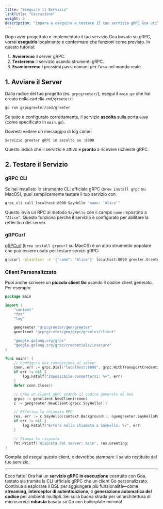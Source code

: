 ```yaml
---
title: "Eseguire il Servizio"
linkTitle: "Esecuzione"
weight: 3
description: "Impara a eseguire e testare il tuo servizio gRPC Goa utilizzando vari strumenti come gRPC CLI, gRPCurl e client Go personalizzati, con esempi pratici e pattern di utilizzo comuni."
---
```


Dopo aver progettato e implementato il tuo servizio Goa basato su gRPC, vorrai
**eseguirlo** localmente e confermare che funzioni come previsto. In questo tutorial:

1. **Avvieremo** il server gRPC.
2. **Testeremo** il servizio usando strumenti gRPC.
3. **Esamineremo** i prossimi passi comuni per l'uso nel mondo reale.

## 1. Avviare il Server

Dalla radice del tuo progetto (es. `grpcgreeter/`), esegui il `main.go` che hai creato nella
cartella `cmd/greeter/`:

```bash
go run grpcgreeter/cmd/greeter
```

Se tutto è configurato correttamente, il servizio **ascolta** sulla porta `8090` (come
specificato in `main.go`).

Dovresti vedere un messaggio di log come:

```
Servizio greeter gRPC in ascolto su :8090
```

Questo indica che il servizio è attivo e **pronto** a ricevere richieste gRPC.

## 2. Testare il Servizio

### gRPC CLI

Se hai installato lo strumento CLI ufficiale gRPC (`brew install grpc` su MacOS),
puoi semplicemente testare il tuo servizio con:

```bash
grpc_cli call localhost:8090 SayHello "name: 'Alice'"
```

Questo invia un RPC al metodo `SayHello` con il campo `name` impostato a `"Alice"`.
Questo funziona perché il servizio è configurato per abilitare la reflection del server.

### gRPCurl

[gRPCurl](https://github.com/fullstorydev/grpcurl) (`brew install grpcurl` su
MacOS) è un altro strumento popolare che può essere usato per testare servizi gRPC:

```bash
grpcurl -plaintext -d '{"name": "Alice"}' localhost:8090 greeter.Greeter/SayHello
```

### Client Personalizzato

Puoi anche scrivere un **piccolo client Go** usando il codice client generato. Per
esempio:

```go
package main

import (
	"context"
	"fmt"
	"log"

	gengreeter "grpcgreeter/gen/greeter"
	genclient "grpcgreeter/gen/grpc/greeter/client"

	"google.golang.org/grpc"
	"google.golang.org/grpc/credentials/insecure"
)

func main() {
	// Configura una connessione al server
	conn, err := grpc.Dial("localhost:8090", grpc.WithTransportCredentials(insecure.NewCredentials()))
	if err != nil {
		log.Fatalf("Impossibile connettersi: %v", err)
	}
	defer conn.Close()

	// Crea un client gRPC usando il codice generato da Goa
	grpcc := genclient.NewClient(conn)
	c := gengreeter.NewClient(grpcc.SayHello())

	// Effettua la chiamata RPC
	res, err := c.SayHello(context.Background(), &gengreeter.SayHelloPayload{"Alice"})
	if err != nil {
		log.Fatalf("Errore nella chiamata a SayHello: %v", err)
	}

	// Stampa la risposta
	fmt.Printf("Risposta del server: %s\n", res.Greeting)
}
```

Compila ed esegui questo client, e dovrebbe stampare il saluto restituito dal tuo
servizio.

---

Ecco fatto! Ora hai un **servizio gRPC in esecuzione** costruito con Goa, testato sia
tramite la CLI ufficiale gRPC che un client Go personalizzato. Continua a esplorare il DSL per
aggiungere più funzionalità—come **streaming**, **interceptor di autenticazione**, o
**generazione automatica del codice** per ambienti multipli. Sei sulla buona
strada per un'architettura di microservizi **robusta** basata su Go con boilerplate minimo! 
